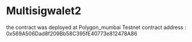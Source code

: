 # Multisigwalet2
the contract was deployed at Polygon_mumbai Testnet  contract address :  0x569A506Dad8f209Bb58C395fE40773e812478A86

